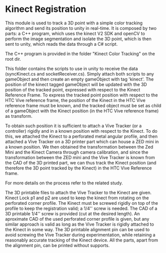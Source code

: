 # Kinect Registration
This module is used to track a 3D point with a simple color tracking algorithm and send its position to unity in real-time. It is composed by two parts: a C++ program, which uses the kinect V2 SDK and openCV to perform the image segmentation and isolate the 3D point, which is then sent to unity, which reads the data through a C# script. 

The C++ program is provided in the folder "Kinect Color Tracking" on the root dir.

This folder contains the scripts to use in unity to receive the data (syncKinect.cs and socketReceiver.cs). Simply attach both scripts to any gameObject and then create an empty gameObject with tag 'kinect'. The position of the kinect tagged gameObject will be updated with the 3D position of the tracked point, expressed with respect to the Kinect Reference Frame. To express the tracked point position with respect to the HTC Vive reference frame, the position of the Kinect in the HTC Vive reference frame must be known, and the tracked object must be set as child of a gameObject with the Kinect position (in the HTC Vive reference frame) as transform.  

To obtain such position it is sufficient to attach a Vive Tracker (or a controller) rigidly and in a known position with respect to the Kinect. To do this, we attached the Kinect to a perforated metal angular profile, and then attached a Vive Tracker on a 3D printer part which can house a ZED mini in a known position. We then obtained the transformation between the Zed Mini and the Kinect Camera through camera calibration, and since the transformation between the ZED mini and the Vive Tracker is known from the CAD of the 3D printed part, we can thus track the Kinect position (and therefore the 3D point tracked by the Kinect) in the HTC Vive Reference frame. 

For more details on the process refer to the related study.

The 3D printable files to attach the Vive Tracker to the Kinect are given.
Kinect Lock p1 and p2 are used to keep the kinect from rotating on the perforated corner profile.
The Kinect must be screwed rigidly on top of the profile to keep the registration valid; a 1/4'' screw is needed. The CAD of a 3D printable 1/4'' screw is provided (cut at the desired length).
An aproximate CAD of the used perforated corner profile is given, but any similar approach is valid as long as the Vive Tracker is rigidly attached to the Kinect in some way.
The 3D printable alignment pin can be used to avoid screwing the Vive Tracker during experimentation, while retaining a reasonably accurate tracking of the Kinect device.
All the parts, apart from the alignment pin, can be printed without supports.


